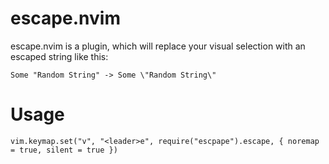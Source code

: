 # escape.nvim

escape.nvim is a plugin, which will replace your visual selection with an escaped string like this:

```
Some "Random String" -> Some \"Random String\"
```

# Usage

```
vim.keymap.set("v", "<leader>e", require("escpape").escape, { noremap = true, silent = true })
```
